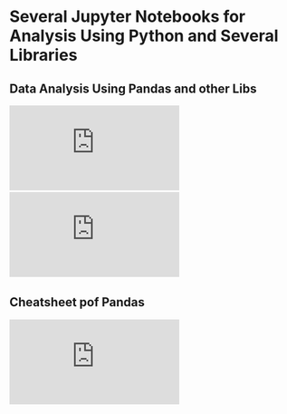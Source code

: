 # Several Jupyter Notebooks for Analysis Using Python and Several Libraries


## Data Analysis Using Pandas and other Libs

![Book Book Python Data Analytics - Using Pandas, matplotlib and Python 350 Pages 2015](https://github.com/aridiosilva/jupyterNotebooks/blob/main/Book%20Python%20Data%20Analytics%20-%20Using%20Pandas%2C%20matplotlib%20and%20Python%20350%20Pages%202015.pdf)
![Book Python for Data Analysis - Data Wrangling with Pandas, NumPy and IPython 541 Pages 2017](https://github.com/aridiosilva/jupyterNotebooks/blob/main/Book%20Python%20for%20Data%20Analysis%20-%20Data%20Wrangling%20with%20Pandas%2C%20NumPy%20and%20IPython%20541%20Pages%202017.pdf)

## Cheatsheet pof Pandas

![Pandas_Cheat_Sheet](https://github.com/aridiosilva/jupyterNotebooks/blob/main/Pandas_Cheat_Sheet.pdf)

[](https://github.com/aridiosilva/jupyterNotebooks/blob/main/Pandas_Cheat_Sheet_page1.png)
[](https://github.com/aridiosilva/jupyterNotebooks/blob/main/Pandas_Cheat_Sheet_page2.png)